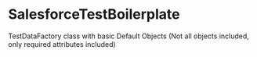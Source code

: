 # SalesforceTestBoilerplate
TestDataFactory class with basic Default Objects (Not all objects included, only required attributes included)
